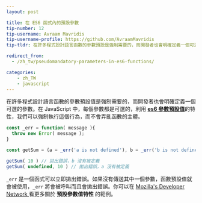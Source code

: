 ```yaml
---
layout: post

title: 在 ES6 函式內的預設參數
tip-number: 12
tip-username: Avraam Mavridis
tip-username-profile: https://github.com/AvraamMavridis
tip-tldr: 在許多程式設計語言函數的參數預設是強制需要的，而開發者也會明確定義一個可選的參數。

redirect_from:
  - /zh_tw/pseudomandatory-parameters-in-es6-functions/

categories:
    - zh_TW
    - javascript
---
```


在許多程式設計語言函數的參數預設值是強制需要的，而開發者也會明確定義一個可選的參數。在 JavaScript 中，每個參數都是可選的，利用 [**es6 參數預設值**](http://exploringjs.com/es6/ch_parameter-handling.html#sec_parameter-default-values)的特性，我們可以強制執行這個行為，而不會弄亂函數的主體。

```javascript
const _err = function( message ){
  throw new Error( message );
}

const getSum = (a = _err('a is not defined'), b = _err('b is not defined')) => a + b

getSum( 10 ) // 拋出錯誤，b 沒有被定義
getSum( undefined, 10 ) // 拋出錯誤，a 沒有被定義
```

 `_err` 是一個函式可以立即拋出錯誤。如果沒有傳送其中一個參數，函數預設值就會被使用，`_err` 將會被呼叫而且會拋出錯誤。你可以在 [Mozilla's Developer Network ](https://developer.mozilla.org/en/docs/Web/JavaScript/Reference/Functions/default_parameters) 看更多關於 **預設參數值特性** 的範例。
